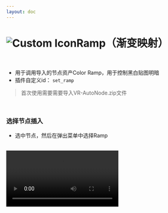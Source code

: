 ```yaml
---
layout: doc
---
```

# <span class="h1-icon"><img src="/img/VR-CustomMenu.webp" alt="Custom Icon"></span>Ramp（渐变映射）


<br/>

- 用于调用导入的节点资产Color Ramp，用于控制黑白贴图明暗
- 插件自定义id： `set_ramp`


> 首次使用需要需要导入VR-AutoNode.zip文件

<br/>

### 选择节点插入
* 选中节点，然后在弹出菜单中选择Ramp

<br/>

<video controls>
  <source src="/img/vr-autonode_custommenu_set_ramp.webm" type="video/webm">
</video>

<br/>
<br/>
<br/>
<br/>